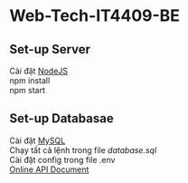 # Web-Tech-IT4409-BE
## Set-up Server
Cài đặt [NodeJS](https://nodejs.org/)  
npm install  
npm start  
## Set-up Databasae
Cài đặt [MySQL](https://dev.mysql.com/downloads/)  
Chạy tất cả lệnh trong file _database.sql_  
Cài đặt config trong file .env  
[Online API Document](https://documenter.getpostman.com/view/23973649/2s93eSYv8d)  

